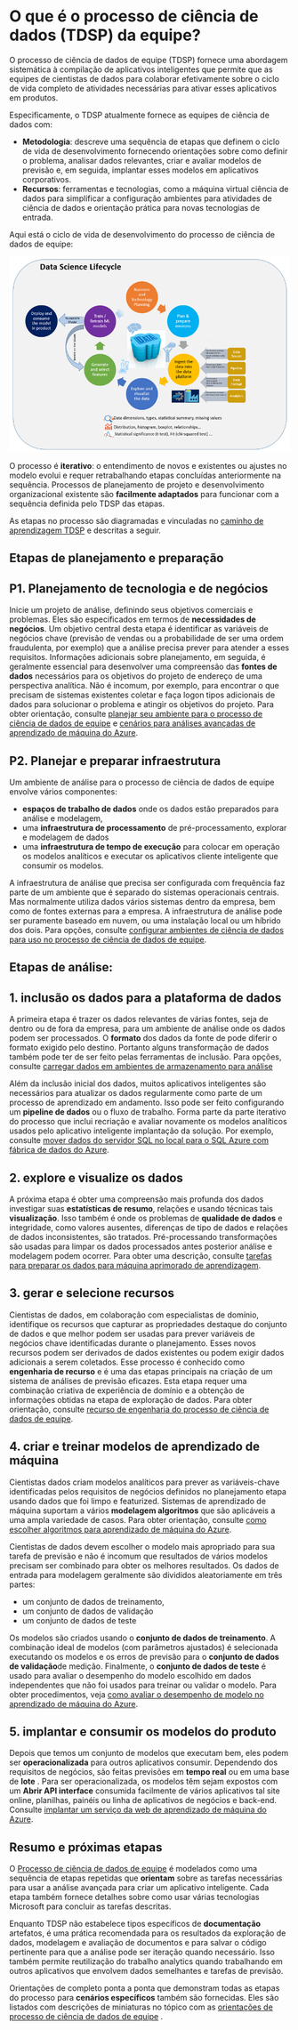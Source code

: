 <properties
    pageTitle="O que é o processo de ciência de dados de equipe?  | Microsoft Azure"
    description="O processo de ciência de dados de equipe é um método sistemático para criar aplicativos inteligentes que utilizam análises avançadas."
    keywords="processo de ciência de dados, as equipes de ciência de dados"
    services="machine-learning"
    documentationCenter=""
    authors="bradsev"
    manager="jhubbard"
    editor="cgronlun" />

<tags
    ms.service="machine-learning"
    ms.workload="data-services"
    ms.tgt_pltfrm="na"
    ms.devlang="na"
    ms.topic="article"
    ms.date="09/19/2016"
    ms.author="bradsev" />


# <a name="what-is-the-team-data-science-process-tdsp"></a>O que é o processo de ciência de dados (TDSP) da equipe?

O processo de ciência de dados de equipe (TDSP) fornece uma abordagem sistemática à compilação de aplicativos inteligentes que permite que as equipes de cientistas de dados para colaborar efetivamente sobre o ciclo de vida completo de atividades necessárias para ativar esses aplicativos em produtos.

Especificamente, o TDSP atualmente fornece as equipes de ciência de dados com:

- **Metodologia**: descreve uma sequência de etapas que definem o ciclo de vida de desenvolvimento fornecendo orientações sobre como definir o problema, analisar dados relevantes, criar e avaliar modelos de previsão e, em seguida, implantar esses modelos em aplicativos corporativos.
- **Recursos**: ferramentas e tecnologias, como a máquina virtual ciência de dados para simplificar a configuração ambientes para atividades de ciência de dados e orientação prática para novas tecnologias de entrada.

Aqui está o ciclo de vida de desenvolvimento do processo de ciência de dados de equipe:

![Diagrama: Processo de ciência de dados para equipes ](./media/data-science-process-overview/data-science-process-for-teams-diagram.png)


O processo é **iterativo**: o entendimento de novos e existentes ou ajustes no modelo evolui e requer retrabalhando etapas concluídas anteriormente na sequência. Processos de planejamento de projeto e desenvolvimento organizacional existente são **facilmente adaptados** para funcionar com a sequência definida pelo TDSP das etapas.

As etapas no processo são diagramadas e vinculadas no [caminho de aprendizagem TDSP](https://azure.microsoft.com/documentation/learning-paths/data-science-process/) e descritas a seguir.  


## <a name="planning-and-preparation-steps"></a>Etapas de planejamento e preparação

## <a name="p1-business-and-technology-planning"></a>P1. Planejamento de tecnologia e de negócios

Inicie um projeto de análise, definindo seus objetivos comerciais e problemas. Eles são especificados em termos de **necessidades de negócios**. Um objetivo central desta etapa é identificar as variáveis de negócios chave (previsão de vendas ou a probabilidade de ser uma ordem fraudulenta, por exemplo) que a análise precisa prever para atender a esses requisitos. Informações adicionais sobre planejamento, em seguida, é geralmente essencial para desenvolver uma compreensão das **fontes de dados** necessários para os objetivos do projeto de endereço de uma perspectiva analítica. Não é incomum, por exemplo, para encontrar o que precisam de sistemas existentes coletar e faça logon tipos adicionais de dados para solucionar o problema e atingir os objetivos do projeto. Para obter orientação, consulte [planejar seu ambiente para o processo de ciência de dados de equipe](machine-learning-data-science-plan-your-environment.md) e [cenários para análises avançadas de aprendizado de máquina do Azure](machine-learning-data-science-plan-sample-scenarios.md).  


## <a name="p2-plan-and-prepare-infrastructure"></a>P2. Planejar e preparar infraestrutura

Um ambiente de análise para o processo de ciência de dados de equipe envolve vários componentes:

- **espaços de trabalho de dados** onde os dados estão preparados para análise e modelagem,
- uma **infraestrutura de processamento** de pré-processamento, explorar e modelagem de dados
- uma **infraestrutura de tempo de execução** para colocar em operação os modelos analíticos e executar os aplicativos cliente inteligente que consumir os modelos.  

A infraestrutura de análise que precisa ser configurada com frequência faz parte de um ambiente que é separado do sistemas operacionais centrais. Mas normalmente utiliza dados vários sistemas dentro da empresa, bem como de fontes externas para a empresa. A infraestrutura de análise pode ser puramente baseado em nuvem, ou uma instalação local ou um híbrido dos dois. Para opções, consulte [configurar ambientes de ciência de dados para uso no processo de ciência de dados de equipe](machine-learning-data-science-environment-setup.md).


## <a name="analytics-steps"></a>Etapas de análise:  

## <a name="1-ingest-the-data-into-the-data-platform"></a>1. inclusão os dados para a plataforma de dados

A primeira etapa é trazer os dados relevantes de várias fontes, seja de dentro ou de fora da empresa, para um ambiente de análise onde os dados podem ser processados. O **formato** dos dados da fonte de pode diferir o formato exigido pelo destino. Portanto alguns transformação de dados também pode ter de ser feito pelas ferramentas de inclusão. Para opções, consulte [carregar dados em ambientes de armazenamento para análise](machine-learning-data-science-ingest-data.md)

Além da inclusão inicial dos dados, muitos aplicativos inteligentes são necessários para atualizar os dados regularmente como parte de um processo de aprendizado em andamento. Isso pode ser feito configurando um **pipeline de dados** ou o fluxo de trabalho. Forma parte da parte iterativo do processo que inclui recriação e avaliar novamente os modelos analíticos usados pelo aplicativo inteligente implantação da solução. Por exemplo, consulte [mover dados do servidor SQL no local para o SQL Azure com fábrica de dados do Azure](machine-learning-data-science-move-sql-azure-adf.md).


## <a name="2-explore-and-visualize-the-data"></a>2. explore e visualize os dados

A próxima etapa é obter uma compreensão mais profunda dos dados investigar suas **estatísticas de resumo**, relações e usando técnicas tais **visualização**. Isso também é onde os problemas de **qualidade de dados** e integridade, como valores ausentes, diferenças de tipo de dados e relações de dados inconsistentes, são tratados. Pré-processando transformações são usadas para limpar os dados processados antes posterior análise e modelagem podem ocorrer. Para obter uma descrição, consulte [tarefas para preparar os dados para máquina aprimorado de aprendizagem](machine-learning-data-science-prepare-data.md).


## <a name="3-generate-and-select-features"></a>3. gerar e selecione recursos

Cientistas de dados, em colaboração com especialistas de domínio, identifique os recursos que capturar as propriedades destaque do conjunto de dados e que melhor podem ser usadas para prever variáveis de negócios chave identificadas durante o planejamento. Esses novos recursos podem ser derivados de dados existentes ou podem exigir dados adicionais a serem coletados. Esse processo é conhecido como **engenharia de recurso** e é uma das etapas principais na criação de um sistema de análises de previsão eficazes. Esta etapa requer uma combinação criativa de experiência de domínio e a obtenção de informações obtidas na etapa de exploração de dados. Para obter orientação, consulte [recurso de engenharia do processo de ciência de dados de equipe](machine-learning-data-science-create-features.md).


## <a name="4-create-and-train-machine-learning-models"></a>4. criar e treinar modelos de aprendizado de máquina

Cientistas dados criam modelos analíticos para prever as variáveis-chave identificadas pelos requisitos de negócios definidos no planejamento etapa usando dados que foi limpo e featurized. Sistemas de aprendizado de máquina suportam a vários **modelagem algoritmos** que são aplicáveis a uma ampla variedade de casos. Para obter orientação, consulte [como escolher algoritmos para aprendizado de máquina do Azure](machine-learning-algorithm-choice.md).

Cientistas de dados devem escolher o modelo mais apropriado para sua tarefa de previsão e não é incomum que resultados de vários modelos precisam ser combinado para obter os melhores resultados. Os dados de entrada para modelagem geralmente são divididos aleatoriamente em três partes:

- um conjunto de dados de treinamento,
- um conjunto de dados de validação
- um conjunto de dados de teste

Os modelos são criados usando o **conjunto de dados de treinamento**. A combinação ideal de modelos (com parâmetros ajustados) é selecionada executando os modelos e os erros de previsão para o **conjunto de dados de validação**de medição. Finalmente, o **conjunto de dados de teste** é usado para avaliar o desempenho do modelo escolhido em dados independentes que não foi usados para treinar ou validar o modelo.  Para obter procedimentos, veja [como avaliar o desempenho de modelo no aprendizado de máquina do Azure](machine-learning-evaluate-model-performance.md).


## <a name="5-deploy-and-consume-the-models-in-the-product"></a>5. implantar e consumir os modelos do produto

Depois que temos um conjunto de modelos que executam bem, eles podem ser **operacionalizada** para outros aplicativos consumir. Dependendo dos requisitos de negócios, são feitas previsões em **tempo real** ou em uma base de **lote** . Para ser operacionalizada, os modelos têm sejam expostos com um **Abrir API interface** consumida facilmente de vários aplicativos tal site online, planilhas, painéis ou linha de aplicativos de negócios e back-end. Consulte [implantar um serviço da web de aprendizado de máquina do Azure](machine-learning-publish-a-machine-learning-web-service.md).


## <a name="summary-and-next-steps"></a>Resumo e próximas etapas

O [Processo de ciência de dados de equipe](https://azure.microsoft.com/documentation/learning-paths/data-science-process/) é modelados como uma sequência de etapas repetidas que **orientam** sobre as tarefas necessárias para usar a análise avançada para criar um aplicativo inteligente. Cada etapa também fornece detalhes sobre como usar várias tecnologias Microsoft para concluir as tarefas descritas.

Enquanto TDSP não estabelece tipos específicos de **documentação** artefatos, é uma prática recomendada para os resultados da exploração de dados, modelagem e avaliação de documentos e para salvar o código pertinente para que a análise pode ser iteração quando necessário. Isso também permite reutilização do trabalho analytics quando trabalhando em outros aplicativos que envolvem dados semelhantes e tarefas de previsão.

Orientações de completo ponta a ponta que demonstram todas as etapas do processo para **cenários específicos** também são fornecidas. Eles são listados com descrições de miniaturas no tópico com as [orientações de processo de ciência de dados de equipe](data-science-process-walkthroughs.md) .
